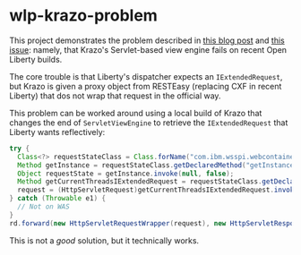 # wlp-krazo-problem

This project demonstrates the problem described in [this blog post](https://frostillic.us/blog/posts/2021/11/30/journeys-debugging-open-liberty-and-mvc) and [this issue](https://github.com/eclipse-ee4j/krazo/issues/282): namely, that Krazo's Servlet-based view engine fails on recent Open Liberty builds.

The core trouble is that Liberty's dispatcher expects an `IExtendedRequest`, but Krazo is given a proxy object from RESTEasy (replacing CXF in recent Liberty) that dos not wrap that request in the official way.

This problem can be worked around using a local build of Krazo that changes the end of `ServletViewEngine` to retrieve the `IExtendedRequest` that Liberty wants reflectively:

```java
try {
  Class<?> requestStateClass = Class.forName("com.ibm.wsspi.webcontainer.WebContainerRequestState", false, request.getClass().getClassLoader());
  Method getInstance = requestStateClass.getDeclaredMethod("getInstance", boolean.class);
  Object requestState = getInstance.invoke(null, false);
  Method getCurrentThreadsIExtendedRequest = requestStateClass.getDeclaredMethod("getCurrentThreadsIExtendedRequest");
  request = (HttpServletRequest)getCurrentThreadsIExtendedRequest.invoke(requestState);
} catch (Throwable e1) {
  // Not on WAS
}
rd.forward(new HttpServletRequestWrapper(request), new HttpServletResponseWrapper(response));
```

This is not a _good_ solution, but it technically works.